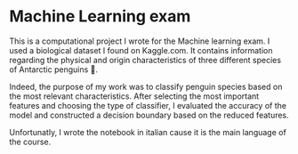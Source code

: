 # Machine Learning exam

This is a computational project I wrote for the Machine learning exam. I used a biological dataset I found on Kaggle.com.
It contains information regarding the physical and origin characteristics of three different species of Antarctic penguins 🐧.

Indeed, the purpose of my work was to classify penguin species based on the most relevant characteristics. After selecting the most important features and choosing the type of classifier, I evaluated the accuracy of the model and constructed a decision boundary based on the reduced features.

Unfortunatly, I wrote the notebook in italian cause it is the main language of the course.
